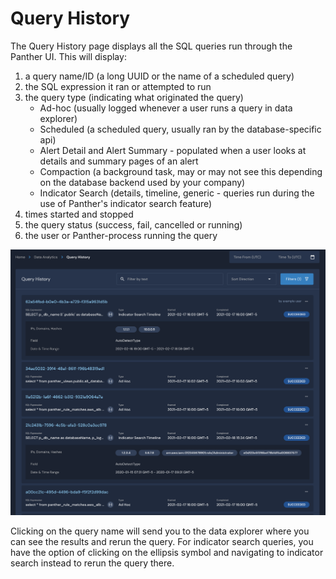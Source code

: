 # Query History

The Query History page displays all the SQL queries run through the Panther UI. This will display:

1. a query name/ID \(a long UUID or the name of a scheduled query\)
2. the SQL expression it ran or attempted to run
3. the query type \(indicating what originated the query\)
   * Ad-hoc \(usually logged whenever a user runs a query in data explorer\)
   * Scheduled \(a scheduled query, usually ran by the database-specific api\)
   * Alert Detail and Alert Summary - populated when a user looks at details and summary pages of an alert
   * Compaction \(a background task, may or may not see this depending on the database backend used by your company\)
   * Indicator Search \(details, timeline, generic - queries run during the use of Panther's indicator search feature\) 
4. times started and stopped 
5. the query status \(success, fail, cancelled or running\)
6. the user or Panther-process running the query

![Query history](../.gitbook/assets/query-history.png)

Clicking on the query name will send you to the data explorer where you can see the results and rerun the query. For indicator search queries, you have the option of clicking on the ellipsis symbol and navigating to indicator search instead to rerun the query there.

